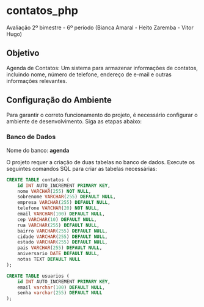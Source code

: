 # contatos_php
Avaliação 2º bimestre - 6º período (Bianca Amaral - Heito Zaremba - Vitor Hugo)

## Objetivo
Agenda de Contatos: Um sistema para armazenar informações de contatos, incluindo nome, número de telefone, endereço de e-mail e outras informações relevantes.

## Configuração do Ambiente

Para garantir o correto funcionamento do projeto, é necessário configurar o ambiente de desenvolvimento. Siga as etapas abaixo:

### Banco de Dados
Nome do banco: **agenda**

O projeto requer a criação de duas tabelas no banco de dados. Execute os seguintes comandos SQL para criar as tabelas necessárias:

```sql
CREATE TABLE contatos (
    id INT AUTO_INCREMENT PRIMARY KEY,
    nome VARCHAR(255) NOT NULL,
    sobrenome VARCHAR(255) DEFAULT NULL,
    empresa VARCHAR(255) DEFAULT NULL,
    telefone VARCHAR(20) NOT NULL,
    email VARCHAR(100) DEFAULT NULL,
    cep VARCHAR(10) DEFAULT NULL,
    rua VARCHAR(255) DEFAULT NULL,
    bairro VARCHAR(255) DEFAULT NULL,
    cidade VARCHAR(255) DEFAULT NULL,
    estado VARCHAR(255) DEFAULT NULL,
    pais VARCHAR(255) DEFAULT NULL,
    aniversario DATE DEFAULT NULL,
    notas TEXT DEFAULT NULL
);

CREATE TABLE usuarios (
    id INT AUTO_INCREMENT PRIMARY KEY,
    email varchar(100) DEFAULT NULL,
    senha varchar(255) DEFAULT NULL
);
